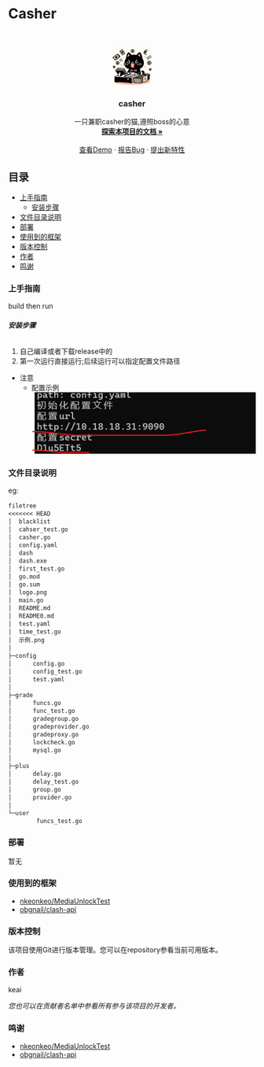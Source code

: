 # Casher
<!-- PROJECT LOGO -->
<br />

<p align="center">
  <a href="https://github.com/keai336/casher/">
    <img src="logo.png" alt="Logo" width="80" height="80">
  </a>

  <h3 align="center">casher</h3>
  <p align="center">
    一只兼职casher的猫,遵照boss的心意
    <br />
    <a href="https://github.com/keai336/casher"><strong>探索本项目的文档 »</strong></a>
    <br />
    <br />
    <a href="https://github.com/keai336/casher">查看Demo</a>
    ·
    <a href="https://github.com/keai336/casher/issues">报告Bug</a>
    ·
    <a href="https://github.com/keai336/casher/issues">提出新特性</a>
  </p>

</p>
 
## 目录

- [上手指南](#上手指南)
  - [安装步骤](#安装步骤)
- [文件目录说明](#文件目录说明)
- [部署](#部署)
- [使用到的框架](#使用到的框架)
- [版本控制](#版本控制)
- [作者](#作者)
- [鸣谢](#鸣谢)

### 上手指南
build then run

###### **安装步骤**
1. 自己编译或者下载release中的
2. 第一次运行直接运行;后续运行可以指定配置文件路径
- 注意
  - 配置示例![实例](示例.png)
### 文件目录说明
eg:

```
filetree 
<<<<<<< HEAD
│  blacklist
│  cahser_test.go
│  casher.go
│  config.yaml
│  dash
│  dash.exe
│  first_test.go
│  go.mod
│  go.sum
│  logo.png
│  main.go
│  README.md
│  README0.md
│  test.yaml
│  time_test.go
│  示例.png
│
├─config
│      config.go
│      config_test.go
│      test.yaml
│
├─grade
│      funcs.go
│      func_test.go
│      gradegroup.go
│      gradeprovider.go
│      gradeproxy.go
│      lockcheck.go
│      mysql.go
│
├─plus
│      delay.go
│      delay_test.go
│      group.go
│      provider.go
│
└─user
        funcs_test.go
```



### 部署

暂无

### 使用到的框架

- [nkeonkeo/MediaUnlockTest](https://github.com/nkeonkeo/MediaUnlockTest)
- [obgnail/clash-api](https://github.com/obgnail/clash-api)




### 版本控制

该项目使用Git进行版本管理。您可以在repository参看当前可用版本。

### 作者

keai
 

 *您也可以在贡献者名单中参看所有参与该项目的开发者。*


### 鸣谢


- [nkeonkeo/MediaUnlockTest](https://github.com/nkeonkeo/MediaUnlockTest)
- [obgnail/clash-api](https://github.com/obgnail/clash-api)




